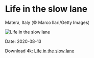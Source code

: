 # Life in the slow lane

Matera, Italy (© Marco Ilari/Getty Images)

![Life in the slow lane](https://bing.com/th?id=OHR.WWMatera_EN-US7770749293_UHD.jpg&rf=LaDigue_UHD.jpg&pid=hp&w=1024&h=576)

Date: 2020-08-13

Download 4k: [Life in the slow lane](https://bing.com/th?id=OHR.WWMatera_EN-US7770749293_UHD.jpg&rf=LaDigue_UHD.jpg&pid=hp&w=3840&h=2160)

